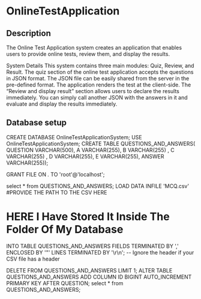 # OnlineTestApplication

## Description

The Online Test Application system creates an application that enables users to provide online tests, review them, and display the results.

System Details
This system contains three main modules: Quiz, Review, and Result. The quiz section of the online test application accepts the questions in JSON format. The JSON file can be easily shared from the server in the pre-defined format. The application renders the test at the client-side.
The “Review and display result” section allows users to declare the results immediately. You can simply call another JSON with the answers in it and evaluate and display the results immediately.

## Database setup
CREATE DATABASE OnlineTestApplicationSystem;
USE OnlineTestApplicationSystem;
CREATE TABLE QUESTIONS_AND_ANSWERS(
 QUESTION VARCHAR(500),
A VARCHAR(255),
B VARCHAR(255) ,
C VARCHAR(255) ,
D VARCHAR(255),
E VARCHAR(255),
ANSWER VARCHAR(255));

GRANT FILE ON *.* TO 'root'@'localhost';

select * from QUESTIONS_AND_ANSWERS;
LOAD DATA INFILE 'MCQ.csv' #PROVIDE THE PATH TO THE CSV HERE 
# HERE I Have Stored It Inside The Folder Of My Database
INTO TABLE QUESTIONS_AND_ANSWERS 
FIELDS TERMINATED BY ',' 
ENCLOSED BY '"' 
LINES TERMINATED BY '\r\n'; 
 -- Ignore the header if your CSV file has a header

DELETE FROM QUESTIONS_AND_ANSWERS LIMIT 1;
ALTER TABLE QUESTIONS_AND_ANSWERS
ADD COLUMN ID BIGINT AUTO_INCREMENT PRIMARY KEY AFTER QUESTION;
select * from QUESTIONS_AND_ANSWERS;
